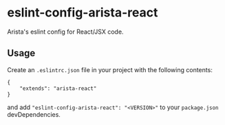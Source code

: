 # eslint-config-arista-react

Arista's eslint config for React/JSX code.

## Usage

Create an `.eslintrc.json` file in your project with the following contents:

```
{
    "extends": "arista-react"
}
```

and add `"eslint-config-arista-react": "<VERSION>"` to your `package.json` devDependencies.
